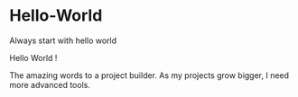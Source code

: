 # Hello-World
Always start with hello world

Hello World !

The amazing words to a project builder.  As my projects grow bigger, I need more advanced tools.  
